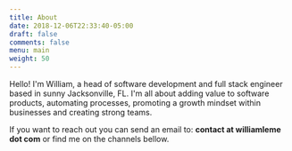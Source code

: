 ```yaml
---
title: About
date: 2018-12-06T22:33:40-05:00
draft: false
comments: false
menu: main
weight: 50
---
```


Hello! I'm William, a head of software development and full stack engineer based in sunny Jacksonville, FL. I'm all about adding value to software products, automating processes, promoting a growth mindset within businesses and creating strong teams.

If you want to reach out you can send an email to: **__contact at williamleme dot com__** or find me on the channels bellow.

